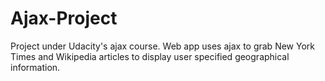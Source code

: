 # Ajax-Project

Project under Udacity's ajax course. 
Web app uses ajax to grab New York Times and Wikipedia articles to display user specified geographical information.
